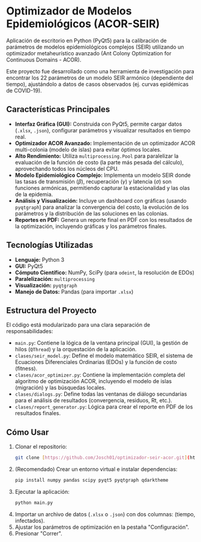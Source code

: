 # Optimizador de Modelos Epidemiológicos (ACOR-SEIR)

Aplicación de escritorio en Python (PyQt5) para la calibración de parámetros de modelos epidemiológicos complejos (SEIR) utilizando un optimizador metaheurístico avanzado (Ant Colony Optimization for Continuous Domains - ACOR).

Este proyecto fue desarrollado como una herramienta de investigación para encontrar los 22 parámetros de un modelo SEIR armónico (dependiente del tiempo), ajustándolo a datos de casos observados (ej. curvas epidémicas de COVID-19).

## Características Principales

* **Interfaz Gráfica (GUI):** Construida con PyQt5, permite cargar datos (`.xlsx`, `.json`), configurar parámetros y visualizar resultados en tiempo real.
* **Optimizador ACOR Avanzado:** Implementación de un optimizador ACOR multi-colonia (modelo de islas) para evitar óptimos locales.
* **Alto Rendimiento:** Utiliza `multiprocessing.Pool` para paralelizar la evaluación de la función de costo (la parte más pesada del cálculo), aprovechando todos los núcleos del CPU.
* **Modelo Epidemiológico Complejo:** Implementa un modelo SEIR donde las tasas de transmisión ($\beta$), recuperación ($\gamma$) y latencia ($\sigma$) son funciones armónicas, permitiendo capturar la estacionalidad y las olas de la epidemia.
* **Análisis y Visualización:** Incluye un dashboard con gráficas (usando `pyqtgraph`) para analizar la convergencia del costo, la evolución de los parámetros y la distribución de las soluciones en las colonias.
* **Reportes en PDF:** Genera un reporte final en PDF con los resultados de la optimización, incluyendo gráficas y los parámetros finales.


## Tecnologías Utilizadas

* **Lenguaje:** Python 3
* **GUI:** PyQt5
* **Cómputo Científico:** NumPy, SciPy (para `odeint`, la resolución de EDOs)
* **Paralelización:** `multiprocessing`
* **Visualización:** `pyqtgraph`
* **Manejo de Datos:** Pandas (para importar `.xlsx`)

## Estructura del Proyecto

El código está modularizado para una clara separación de responsabilidades:

* `main.py`: Contiene la lógica de la ventana principal (GUI), la gestión de hilos (`QThread`) y la orquestación de la aplicación.
* `clases/seir_model.py`: Define el modelo matemático SEIR, el sistema de Ecuaciones Diferenciales Ordinarias (EDOs) y la función de costo (fitness).
* `clases/acor_optimizer.py`: Contiene la implementación completa del algoritmo de optimización ACOR, incluyendo el modelo de islas (migración) y las búsquedas locales.
* `clases/dialogs.py`: Define todas las ventanas de diálogo secundarias para el análisis de resultados (convergencia, residuos, Rt, etc.).
* `clases/report_generator.py`: Lógica para crear el reporte en PDF de los resultados finales.

## Cómo Usar

1.  Clonar el repositorio:
    ```bash
    git clone [https://github.com/Josch01/optimizador-seir-acor.git](https://github.com/Josch01/optimizador-seir-acor.git)
    ```
2.  (Recomendado) Crear un entorno virtual e instalar dependencias:
    ```bash
    pip install numpy pandas scipy pyqt5 pyqtgraph qdarktheme
    ```
3.  Ejecutar la aplicación:
    ```bash
    python main.py
    ```
4.  Importar un archivo de datos (`.xlsx` o `.json`) con dos columnas: (tiempo, infectados).
5.  Ajustar los parámetros de optimización en la pestaña "Configuración".
6.  Presionar "Correr".
